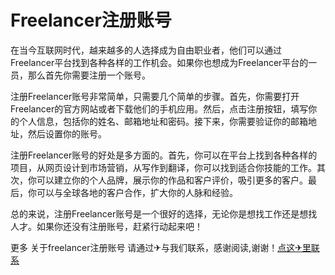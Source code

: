 # Freelancer注册账号

在当今互联网时代，越来越多的人选择成为自由职业者，他们可以通过Freelancer平台找到各种各样的工作机会。如果你也想成为Freelancer平台的一员，那么首先你需要注册一个账号。

注册Freelancer账号非常简单，只需要几个简单的步骤。首先，你需要打开Freelancer的官方网站或者下载他们的手机应用。然后，点击注册按钮，填写你的个人信息，包括你的姓名、邮箱地址和密码。接下来，你需要验证你的邮箱地址，然后设置你的账号。

注册Freelancer账号的好处是多方面的。首先，你可以在平台上找到各种各样的项目，从网页设计到市场营销，从写作到翻译，你可以找到适合你技能的工作。其次，你可以建立你的个人品牌，展示你的作品和客户评价，吸引更多的客户。最后，你可以与全球各地的客户合作，扩大你的人脉和经验。

总的来说，注册Freelancer账号是一个很好的选择，无论你是想找工作还是想找人才。如果你还没有注册账号，赶紧行动起来吧！

更多 关于freelancer注册账号 请通过✈与我们联系，感谢阅读,谢谢！[点这✈里联系](https://ads.k02.cc)